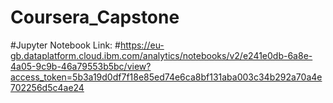 # Coursera_Capstone

#Jupyter Notebook Link:
#https://eu-gb.dataplatform.cloud.ibm.com/analytics/notebooks/v2/e241e0db-6a8e-4a05-9c9b-46a79553b5bc/view?access_token=5b3a19d0df7f18e85ed74e6ca8bf131aba003c34b292a70a4e702256d5c4ae24
